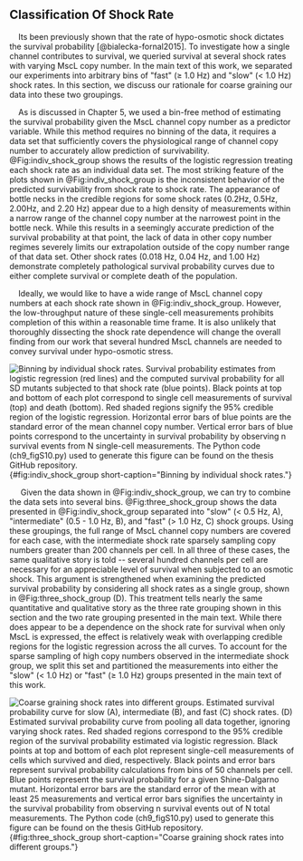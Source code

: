 
## Classification Of Shock Rate

&nbsp;&nbsp;&nbsp;&nbsp;Its been previously shown that the rate of
hypo-osmotic shock dictates the survival probability [@bialecka-fornal2015].
To investigate how a single channel contributes to survival, we queried
survival at several shock rates with varying MscL copy number. In the main
text of this work, we separated our experiments into arbitrary bins of "fast"
($\geq$ 1.0 Hz) and "slow" ($<$ 1.0 Hz) shock rates. In this section, we
discuss our rationale for coarse graining our data into these two groupings.

&nbsp;&nbsp;&nbsp;&nbsp;As is discussed in Chapter 5, we used a bin-free method of
estimating the survival probability given the MscL channel copy number as a
predictor variable. While this method requires no binning of the data, it
requires a data set that sufficiently covers the physiological range of
channel copy number to accurately allow prediction of survivability.
@Fig:indiv_shock_group shows the results of the logistic regression
treating each shock rate as an individual data set. The most striking feature
of the plots shown in @Fig:indiv_shock_group is the inconsistent behavior
of the predicted survivability from shock rate to shock rate. The appearance
of bottle necks in the credible regions for some shock rates (0.2Hz, 0.5Hz,
2.00Hz, and 2.20 Hz) appear due to a high density of measurements within a
narrow range of the channel copy number at the narrowest point in the bottle
neck. While this results in a seemingly accurate prediction of the survival
probability at that point, the lack of data in other copy number regimes
severely limits our extrapolation outside of the copy number range of that
data set. Other shock rates (0.018 Hz, 0.04 Hz, and 1.00 Hz) demonstrate
completely pathological survival probability curves due to either complete
survival or complete death of the population.

&nbsp;&nbsp;&nbsp;&nbsp;Ideally, we would like to have a wide range of MscL
channel copy numbers at each shock rate shown in @Fig:indiv_shock_group.
However, the low-throughput nature of these single-cell measurements
prohibits completion of this within a reasonable time frame. It is also
unlikely that thoroughly dissecting the shock rate dependence will change the
overall finding from our work that several hundred MscL channels are needed
to convey survival under hypo-osmotic stress.

![**Binning by individual shock rates.** Survival probability estimates from
logistic regression (red lines) and the computed survival probability for all
SD mutants subjected to that shock rate (blue points). Black points at top
and bottom of each plot correspond to single cell measurements of survival
(top) and death (bottom). Red shaded regions signify the 95\% credible region
of the logistic regression. Horizontal error bars of blue points are the
standard error of the mean channel copy number. Vertical error bars of blue
points correspond to the uncertainty in survival probability by observing $n$
survival events from $N$ single-cell
measurements. The [Python code (`ch9_figS10.py`)](https://github.com/gchure/phd/blob/master/src/chapter_09/code/ch9_figS10.py)
used to generate this figure can be found on the thesis [GitHub
repository](https://github.com/gchure/phd). ](ch9_figS10){#fig:indiv_shock_group short-caption="Binning by
individual shock rates."}


&nbsp;&nbsp;&nbsp;&nbsp; Given the data shown in @Fig:indiv_shock_group, we
can try to combine the data sets into several bins. @Fig:three_shock_group
shows the data presented in @Fig:indiv_shock_group separated into "slow"
($<$ 0.5 Hz, A), "intermediate" (0.5 - 1.0 Hz, B), and "fast" ($>$ 1.0 Hz, C)
shock groups. Using these groupings, the full range of MscL channel copy
numbers are covered for each case, with the intermediate shock rate sparsely
sampling copy numbers greater than 200 channels per cell. In all three of
these cases, the same qualitative story is told -- several hundred channels
per cell are necessary for an appreciable level of survival when subjected to
an osmotic shock. This argument is strengthened when examining the predicted
survival probability by considering all shock rates as a single group, shown
in @Fig:three_shock_group (D). This treatment tells nearly the same
quantitative and qualitative story as the three rate grouping shown in this
section and the two rate grouping presented in the main text. While there
does appear to be a dependence on the shock rate for survival when only MscL
is expressed, the effect is relatively weak with overlapping credible regions
for the logistic regression across the all curves. To account for the sparse
sampling of high copy numbers observed in the intermediate shock group, we
split this set and partitioned the measurements into either the "slow" ($<$
1.0 Hz) or "fast" ($\geq$ 1.0 Hz) groups presented in the main text of this
work.

![**Coarse graining shock rates into different groups.** Estimated survival
probability curve for slow (A), intermediate (B), and fast (C) shock rates.
(D) Estimated survival probability curve from pooling all data together,
ignoring varying shock rates. Red shaded regions correspond to the 95\%
credible region of the survival probability estimated via logistic
regression. Black points at top and bottom of each plot represent single-cell
measurements of cells which survived and died, respectively. Black points and
error bars represent survival probability calculations from bins of 50
channels per cell. Blue points represent the survival probability for a given
Shine-Dalgarno mutant. Horizontal error bars are the standard error of the
mean with at least 25 measurements and vertical error bars signifies the
uncertainty in the survival probability from observing $n$ survival events
out of $N$ total measurements. The [Python code (`ch9_figS10.py`)](https://github.com/gchure/phd/blob/master/src/chapter_09/code/ch9_figS10.py)
used to generate this figure can be found on the thesis [GitHub
repository](https://github.com/gchure/phd). ](ch9_figS11){#fig:three_shock_group
short-caption="Coarse graining shock rates into different groups."}
